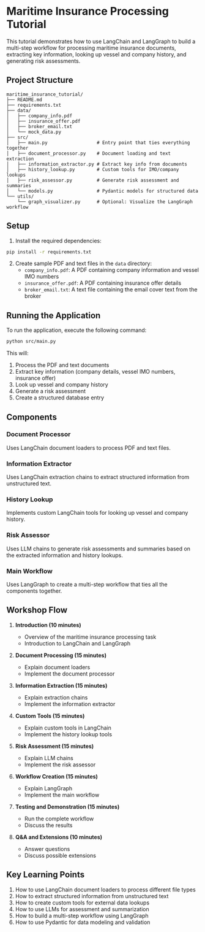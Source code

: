# Maritime Insurance Processing Tutorial

This tutorial demonstrates how to use LangChain and LangGraph to build a multi-step workflow for processing maritime insurance documents, extracting key information, looking up vessel and company history, and generating risk assessments.

## Project Structure

```
maritime_insurance_tutorial/
├── README.md
├── requirements.txt
├── data/
│   ├── company_info.pdf
│   ├── insurance_offer.pdf
│   ├── broker_email.txt
│   └── mock_data.py
├── src/
│   ├── main.py                  # Entry point that ties everything together
│   ├── document_processor.py    # Document loading and text extraction
│   ├── information_extractor.py # Extract key info from documents
│   ├── history_lookup.py        # Custom tools for IMO/company lookups
│   ├── risk_assessor.py         # Generate risk assessment and summaries
│   └── models.py                # Pydantic models for structured data
└── utils/
    └── graph_visualizer.py      # Optional: Visualize the LangGraph workflow
```

## Setup

1. Install the required dependencies:

```bash
pip install -r requirements.txt
```

2. Create sample PDF and text files in the `data` directory:
   - `company_info.pdf`: A PDF containing company information and vessel IMO numbers
   - `insurance_offer.pdf`: A PDF containing insurance offer details
   - `broker_email.txt`: A text file containing the email cover text from the broker

## Running the Application

To run the application, execute the following command:

```bash
python src/main.py
```

This will:
1. Process the PDF and text documents
2. Extract key information (company details, vessel IMO numbers, insurance offer)
3. Look up vessel and company history
4. Generate a risk assessment
5. Create a structured database entry

## Components

### Document Processor

Uses LangChain document loaders to process PDF and text files.

### Information Extractor

Uses LangChain extraction chains to extract structured information from unstructured text.

### History Lookup

Implements custom LangChain tools for looking up vessel and company history.

### Risk Assessor

Uses LLM chains to generate risk assessments and summaries based on the extracted information and history lookups.

### Main Workflow

Uses LangGraph to create a multi-step workflow that ties all the components together.

## Workshop Flow

1. **Introduction (10 minutes)**
   - Overview of the maritime insurance processing task
   - Introduction to LangChain and LangGraph

2. **Document Processing (15 minutes)**
   - Explain document loaders
   - Implement the document processor

3. **Information Extraction (15 minutes)**
   - Explain extraction chains
   - Implement the information extractor

4. **Custom Tools (15 minutes)**
   - Explain custom tools in LangChain
   - Implement the history lookup tools

5. **Risk Assessment (15 minutes)**
   - Explain LLM chains
   - Implement the risk assessor

6. **Workflow Creation (15 minutes)**
   - Explain LangGraph
   - Implement the main workflow

7. **Testing and Demonstration (15 minutes)**
   - Run the complete workflow
   - Discuss the results

8. **Q&A and Extensions (10 minutes)**
   - Answer questions
   - Discuss possible extensions

## Key Learning Points

1. How to use LangChain document loaders to process different file types
2. How to extract structured information from unstructured text
3. How to create custom tools for external data lookups
4. How to use LLMs for assessment and summarization
5. How to build a multi-step workflow using LangGraph
6. How to use Pydantic for data modeling and validation